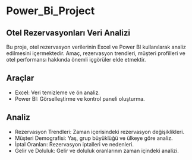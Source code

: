 # Power_Bi_Project
## Otel Rezervasyonları Veri Analizi 
 Bu proje, otel rezervasyon verilerinin Excel ve Power BI kullanılarak analiz edilmesini içermektedir. Amaç, rezervasyon trendleri, müşteri profilleri ve otel performansı hakkında önemli içgörüler elde etmektir.
## Araçlar
 - Excel: Veri temizleme ve ön analiz.
 - Power BI: Görselleştirme ve kontrol paneli oluşturma.
## Analiz
- Rezervasyon Trendleri: Zaman içerisindeki rezervasyon değişiklikleri.
- Müşteri Demografisi: Yaş, grup büyüklüğü ve ülkeye göre analiz.
- İptal Oranları: Rezervasyon iptalleri ve nedenleri.
- Gelir ve Doluluk: Gelir ve doluluk oranlarının zaman içindeki analizi.
